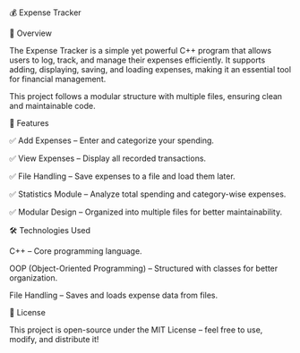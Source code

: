 💰 Expense Tracker

📌 Overview

The Expense Tracker is a simple yet powerful C++ program that allows users to log, track, and manage their expenses efficiently. It supports adding, displaying, saving, and loading expenses, making it an essential tool for financial management.

This project follows a modular structure with multiple files, ensuring clean and maintainable code.

🚀 Features

✅ Add Expenses – Enter and categorize your spending.

✅ View Expenses – Display all recorded transactions.

✅ File Handling – Save expenses to a file and load them later.

✅ Statistics Module – Analyze total spending and category-wise expenses.

✅ Modular Design – Organized into multiple files for better maintainability.


🛠️ Technologies Used

C++ – Core programming language.

OOP (Object-Oriented Programming) – Structured with classes for better organization.

File Handling – Saves and loads expense data from files.



📜 License

This project is open-source under the MIT License – feel free to use, modify, and distribute it!
